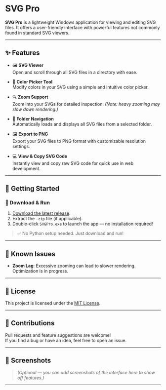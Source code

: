 # SVG Pro

**SVG Pro** is a lightweight Windows application for viewing and editing SVG files. It offers a user-friendly interface with powerful features not commonly found in standard SVG viewers.

---

## ✨ Features

- 🖼️ **SVG Viewer**  
  Open and scroll through all SVG files in a directory with ease.

- 🎨 **Color Picker Tool**  
  Modify colors in your SVG using a simple and intuitive color picker.

- 🔍 **Zoom Support**  
  Zoom into your SVGs for detailed inspection. *(Note: heavy zooming may slow down rendering.)*

- 📁 **Folder Navigation**  
  Automatically loads and displays all SVG files from a selected folder.

- 🖼️ **Export to PNG**  
  Export your SVG files to PNG format with customizable resolution settings.

- 💻 **View & Copy SVG Code**  
  Instantly view and copy raw SVG code for quick use in web development.

---

## 🚀 Getting Started

### 🔽 Download & Run

1. [Download the latest release](https://github.com/your-username/svg-pro/releases).
2. Extract the `.zip` file (if applicable).
3. Double-click `SVGPro.exe` to launch the app — no installation required!

> ✅ No Python setup needed. Just download and run!

---

## 📝 Known Issues

- **Zoom Lag**: Excessive zooming can lead to slower rendering. Optimization is in progress.

---

## 📃 License

This project is licensed under the [MIT License](LICENSE).

---

## 🙌 Contributions

Pull requests and feature suggestions are welcome!  
If you find a bug or have an idea, feel free to open an issue.

---

## 📸 Screenshots

> *(Optional — you can add screenshots of the interface here to show off features.)*

---

